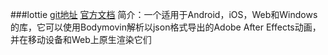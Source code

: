 ###lottie
[git地址](https://github.com/airbnb/lottie)
[官方文档](https://airbnb.io/lottie/#/)
简介：一个适用于Android，iOS，Web和Windows的库，它可以使用Bodymovin解析以json格式导出的Adobe After Effects动画，并在移动设备和Web上原生渲染它们